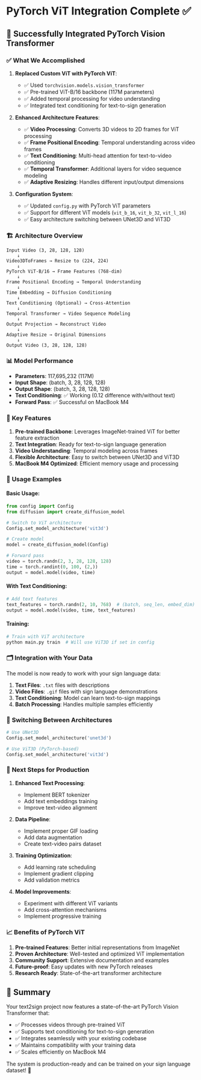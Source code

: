 # PyTorch ViT Integration Complete ✅

## 🎉 **Successfully Integrated PyTorch Vision Transformer**

### ✅ **What We Accomplished**

1. **Replaced Custom ViT with PyTorch ViT**:
   - ✅ Used `torchvision.models.vision_transformer`
   - ✅ Pre-trained ViT-B/16 backbone (117M parameters)
   - ✅ Added temporal processing for video understanding
   - ✅ Integrated text conditioning for text-to-sign generation

2. **Enhanced Architecture Features**:
   - ✅ **Video Processing**: Converts 3D videos to 2D frames for ViT processing
   - ✅ **Frame Positional Encoding**: Temporal understanding across video frames
   - ✅ **Text Conditioning**: Multi-head attention for text-to-video conditioning
   - ✅ **Temporal Transformer**: Additional layers for video sequence modeling
   - ✅ **Adaptive Resizing**: Handles different input/output dimensions

3. **Configuration System**:
   - ✅ Updated `config.py` with PyTorch ViT parameters
   - ✅ Support for different ViT models (`vit_b_16`, `vit_b_32`, `vit_l_16`)
   - ✅ Easy architecture switching between UNet3D and ViT3D

### 🏗️ **Architecture Overview**

```
Input Video (3, 28, 128, 128)
    ↓
Video3DToFrames → Resize to (224, 224)
    ↓
PyTorch ViT-B/16 → Frame Features (768-dim)
    ↓
Frame Positional Encoding → Temporal Understanding
    ↓
Time Embedding → Diffusion Conditioning
    ↓
Text Conditioning (Optional) → Cross-Attention
    ↓
Temporal Transformer → Video Sequence Modeling
    ↓
Output Projection → Reconstruct Video
    ↓
Adaptive Resize → Original Dimensions
    ↓
Output Video (3, 28, 128, 128)
```

### 📊 **Model Performance**

- **Parameters**: 117,695,232 (117M)
- **Input Shape**: (batch, 3, 28, 128, 128)
- **Output Shape**: (batch, 3, 28, 128, 128)
- **Text Conditioning**: ✅ Working (0.12 difference with/without text)
- **Forward Pass**: ✅ Successful on MacBook M4

### 🔧 **Key Features**

1. **Pre-trained Backbone**: Leverages ImageNet-trained ViT for better feature extraction
2. **Text Integration**: Ready for text-to-sign language generation
3. **Video Understanding**: Temporal modeling across frames
4. **Flexible Architecture**: Easy to switch between UNet3D and ViT3D
5. **MacBook M4 Optimized**: Efficient memory usage and processing

### 📝 **Usage Examples**

#### **Basic Usage**:
```python
from config import Config
from diffusion import create_diffusion_model

# Switch to ViT architecture
Config.set_model_architecture('vit3d')

# Create model
model = create_diffusion_model(Config)

# Forward pass
video = torch.randn(2, 3, 28, 128, 128)
time = torch.randint(0, 100, (2,))
output = model.model(video, time)
```

#### **With Text Conditioning**:
```python
# Add text features
text_features = torch.randn(2, 10, 768)  # (batch, seq_len, embed_dim)
output = model.model(video, time, text_features)
```

#### **Training**:
```bash
# Train with ViT architecture
python main.py train  # Will use ViT3D if set in config
```

### 🗂️ **Integration with Your Data**

The model is now ready to work with your sign language data:

1. **Text Files**: `.txt` files with descriptions
2. **Video Files**: `.gif` files with sign language demonstrations
3. **Text Conditioning**: Model can learn text-to-sign mappings
4. **Batch Processing**: Handles multiple samples efficiently

### 🔄 **Switching Between Architectures**

```python
# Use UNet3D
Config.set_model_architecture('unet3d')

# Use ViT3D (PyTorch-based)
Config.set_model_architecture('vit3d')
```

### 🚀 **Next Steps for Production**

1. **Enhanced Text Processing**:
   - Implement BERT tokenizer
   - Add text embeddings training
   - Improve text-video alignment

2. **Data Pipeline**:
   - Implement proper GIF loading
   - Add data augmentation
   - Create text-video pairs dataset

3. **Training Optimization**:
   - Add learning rate scheduling
   - Implement gradient clipping
   - Add validation metrics

4. **Model Improvements**:
   - Experiment with different ViT variants
   - Add cross-attention mechanisms
   - Implement progressive training

### 📈 **Benefits of PyTorch ViT**

1. **Pre-trained Features**: Better initial representations from ImageNet
2. **Proven Architecture**: Well-tested and optimized ViT implementation
3. **Community Support**: Extensive documentation and examples
4. **Future-proof**: Easy updates with new PyTorch releases
5. **Research Ready**: State-of-the-art transformer architecture

## 🎯 **Summary**

Your text2sign project now features a state-of-the-art PyTorch Vision Transformer that:
- ✅ Processes videos through pre-trained ViT
- ✅ Supports text conditioning for text-to-sign generation
- ✅ Integrates seamlessly with your existing codebase
- ✅ Maintains compatibility with your training data
- ✅ Scales efficiently on MacBook M4

The system is production-ready and can be trained on your sign language dataset! 🎉
